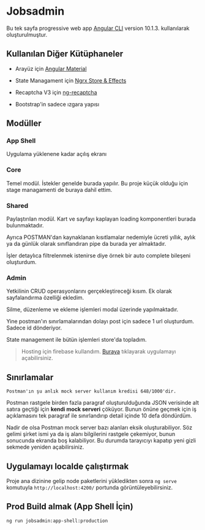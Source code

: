 # Jobsadmin

Bu tek sayfa progressive web app [Angular CLI](https://github.com/angular/angular-cli) version 10.1.3. kullanılarak oluşturulmuştur.

## Kullanılan Diğer Kütüphaneler

- Arayüz için [Angular Material](https://material.angular.io/)

- State Managament için [Ngrx Store & Effects](https://ngrx.io/)

- Recaptcha V3 için [ng-recaptcha](https://www.npmjs.com/package/ng-recaptcha)

- Bootstrap'in sadece ızgara yapısı

## Modüller

### App Shell

Uygulama yüklenene kadar açılış ekranı

### Core

Temel modül. İstekler genelde burada yapılır. Bu proje küçük olduğu için stage managamenti de buraya dahil ettim.

### Shared

Paylaştırılan modül. Kart ve sayfayı kaplayan loading komponentleri burada bulunmaktadır.

Ayrıca POSTMAN'dan kaynaklanan kısıtlamalar nedemiyle ücreti yıllık, aylık ya da günlük olarak sınıflandıran pipe da burada yer almaktadır.

İşler detaylıca filtrelenmek istenirse diye örnek bir auto complete bileşeni oluşturdum.

### Admin

Yetkilinin CRUD operasyonlarını gerçekleştireceği kısım. Ek olarak sayfalandırma özelliği ekledim.

Silme, düzenleme ve ekleme işlemleri modal üzerinde yapılmaktadır.

Yine postman'ın sınırlamalarından dolayı post için sadece 1 url oluşturdum. Sadece id dönderiyor.

State management ile bütün işlemleri store'da topladım.

> Hosting için firebase kullandım. [Buraya](https://jobsadmininterview.web.app) tıklayarak uygulamayı açabilirsiniz.

## Sınırlamalar

`Postman'ın şu anlık mock server kullanım kredisi 648/1000'dir.`

Postman rastgele birden fazla paragraf oluşturulduğunda JSON verisinde alt satıra geçtiği için **kendi mock serveri** çöküyor. Bunun önüne geçmek için iş açıklamasını tek paragraf ile sınırlandırıp detail içinde 10 defa döndürdüm.

Nadir de olsa Postman mock server bazı alanları eksik oluşturabiliyor. Söz gelimi şirket ismi ya da iş alanı bilgilerini rastgele çekemiyor, bunun sonucunda ekranda boş kalabiliyor. Bu durumda tarayıcıyı kapatıp yeni gizli sekmede yeniden açabilirsiniz.

## Uygulamayı localde çalıştırmak

Proje ana dizinine gelip node paketlerini yükledikten sonra `ng serve` komutuyla `http://localhost:4200/` portunda görüntüleyebilirsiniz.

## Prod Build almak (App Shell İçin)

```sh
ng run jobsadmin:app-shell:production
```
